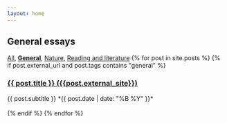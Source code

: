 ```yaml
---
layout: home
---
```


## General essays
  [All](/posts/all), **[General](/posts/general)**, [Nature](/posts/nature), [Reading and literature](/posts/reading-and-literature)
{% for post in site.posts %}
{% if post.external_url and post.tags contains "general" %}
<h3>
    <a href="{{post.external_url}}">{{ post.title }} ({{post.external_site}})</a>
</h3>
{{ post.subtitle }}
*{{ post.date | date: "%B %Y" }}*
<br/><br/>
{% endif %}
{% endfor %}